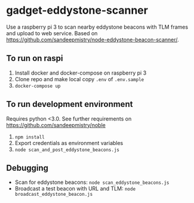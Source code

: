 # gadget-eddystone-scanner
Use a raspberry pi 3 to scan nearby eddystone beacons with TLM frames and upload to web service. Based on https://github.com/sandeepmistry/node-eddystone-beacon-scanner/.

## To run on raspi
1. Install docker and docker-compose on raspberry pi 3
1. Clone repo and make local copy `.env` of `.env.sample`
1. `docker-compose up`

## To run development environment
Requires python <3.0. See further requirements on https://github.com/sandeepmistry/noble

1. `npm install`
1. Export credentials as environment variables
1. `node scan_and_post_eddystone_beacons.js`

## Debugging
* Scan for eddystone beacons: `node scan_eddystone_beacons.js`
* Broadcast a test beacon with URL and TLM: `node broadcast_eddystone_beacon.js`
